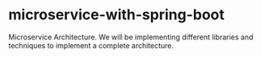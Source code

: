 # microservice-with-spring-boot
Microservice Architecture. We will be implementing different libraries and techniques to implement a complete architecture.
